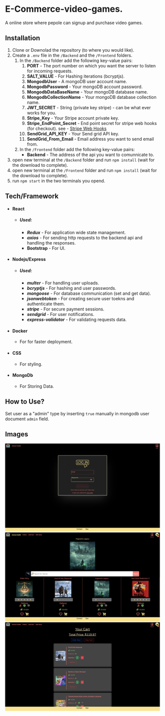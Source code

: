 # **E-Commerce-video-games.**

A online store where pepole can signup and purchase video games.

## Installation

1. Clone or Downolad the repository (to where you would like).
2. Create a `.env` file in the `/Backend` and the `/Frontend` folders.
   1. In the `/Backend` folder add the following key-value pairs:
      1. **PORT** - The port number on which you want the server to listen for incoming requests.
      2. **SALT_VALUE** - For Hashing iterations (bcryptjs).
      3. **MongodbUser** - A mongoDB user account name.
      4. **MongodbPassword** - Your mongoDB account password.
      5. **MongodbDataBaseName** - Your mongoDB database name.
      6. **MongodbCollectionName** - Your mongoDB database collection name.
      7. **JWT_SECRET** - String (private key stripe) - can be what ever works for you.
      8. **Stripe_Key** - Your Stripe account private key.
      9. **Stripe_EndPoint_Secret** - End point secret for stripe web hooks (for checkout). see - [Stripe Web Hooks](https://stripe.com/docs/webhooks)
      10. **SendGrid_API_KEY** - Your Send grid API key.
      11. **SendGrid_From_Email** - Email address you want to send email from.
   2. In the `/Frontend` folder add the following key-value pairs:
      - **Backend** - The address of the api you want to comunnicate to.
3. open new terminal at the `/Backend` folder and run `npm install` (wait for the download to complete).
4. open new terminal at the `/Frontend` folder and run `npm install` (wait for the download to complete).
5. run `npm start` in the two terminals you opend.

## Tech/Framework

- #### React
  - ##### Used:
    - **_Redux_** - For application wide state management.
    - **_axios_** - For sending http requests to the backend api and handling the responses.
    - **Bootstrap** - For UI.
- #### Nodejs/Express
  - ##### Used:
    - **_multer_** - For handling user uploads.
    - **_bcryptjs_** - For hashing and user passwords.
    - **_mongoose_** - For database communication (set and get data).
    - **_jsonwebtoken_** - For creating secure user toekns and authenticate them.
    * **_stripe_** - For secure payment sessions.
    * **_sendgrid_** - For user notifications.
    * **_express-validator_** - For validating requests data.
- #### Docker
  - For for faster deployment.
- #### CSS
  - For styling.
- #### MongoDb
  - For Storing Data.

## How to Use?

Set user as a "admin" type by inserting `true` manually in mongodb user document `admin` field.

## Images

![Login page image](/assets/images/login_page.png)
![Home page image](/assets/images/home_page.png)
![Cart page image](/assets/images/Cart_page.png)
